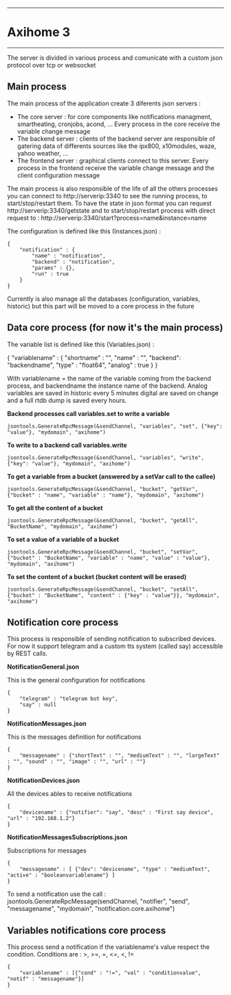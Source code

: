
------------------------------------------------------------------------------

# Axihome 3

------------------------------------------------------------------------------


The server is divided in various process and comunicate with a custom json protocol over tcp or websocket

Main process
-----------------------------------------------------

The main process of the application create 3 diferents json servers :

- The core server : for core components like notifications managment, smartheating, cronjobs, acond, ... Every process in the core receive the variable change message
- The backend server : clients of the backend server are responsible of gatering data of differents sources like the ipx800, x10modules, waze, yahoo weather, ...
- The frontend server : graphical clients connect to this server. Every process in the frontend receive the variable change message and the client configuration message

The main process is also responsible of the life of all the others processes you can connect to http://serverip:3340 to see the running process, to start/stop/restart them. To have the state in json format you can request http://serverip:3340/getstate and to start/stop/restart process with direct request to : http://serverip:3340/start?process=name&instance=name

The configuration is defined like this (Instances.json) :

    {
        "notification" : {
            "name" : "notification",
            "backend" : "notification",
            "params" : {},
            "run" : true
        }
    }

Currently is also manage all the databases (configuration, variables, historic) but this part will be moved to a core process in the future

Data core process (for now it's the main process)
-----------------------------------------------------

The variable list is defined like this (Variables.json) : 

{
    "variablename" : { "shortname" : "", "name" : "", "backend": "backendname", "type" : "float64", "analog" : true }
}

With variablename = the name of the variable coming from the backend process, and backendname the instance name of the backend.
Analog variables are saved in historic every 5 minutes digital are saved on change and a full rtdb dump is saved every hours.

__Backend processes call variables.set to write a variable__

    jsontools.GenerateRpcMessage(&sendChannel, "variables", "set", {"key": "value"}, "mydomain", "axihome")

__To write to a backend call variables.write__

    jsontools.GenerateRpcMessage(&sendChannel, "variables", "write", {"key": "value"}, "mydomain", "axihome")

__To get a variable from a bucket (answered by a setVar call to the callee)__

    jsontools.GenerateRpcMessage(&sendChannel, "bucket", "getVar", {"bucket" : "name", "variable" : "name"}, "mydomain", "axihome")

__To get all the content of a bucket__

    jsontools.GenerateRpcMessage(&sendChannel, "bucket", "getAll", "BucketName", "mydomain", "axihome")

__To set a value of a variable of a bucket__

    jsontools.GenerateRpcMessage(&sendChannel, "bucket", "setVar", {"bucket" : "BucketName", "variable" : "name", "value" : "value"}, "mydomain", "axihome")

__To set the content of a bucket (bucket content will be erased)__

    jsontools.GenerateRpcMessage(&sendChannel, "bucket", "setAll", {"bucket" : "BucketName", "content" : {"key" : "value"}}, "mydomain", "axihome")



Notification core process
-----------------------------------------------------

This process is responsible of sending notification to subscribed devices. For now it support telegram and a custom tts system (called say) accessible by REST calls.

__NotificationGeneral.json__

This is the general configuration for notifications

    {
        "telegram" : "telegram bot key",
        "say" : null
    }

__NotificationMessages.json__

This is the messages definition for notifications

    {
        "messagename" : {"shortText" : "", "mediumText" : "", "largeText" : "", "sound" : "", "image" : "", "url" : ""}
    }

__NotificationDevices.json__

All the devices ables to receive notifications

    {
        "devicename" : {"notifier": "say", "desc" : "First say device", "url" : "192.168.1.2"}
    }

__NotificationMessagesSubscriptions.json__

Subscriptions for messages

    {
        "messagename" : [ {"dev": "devicename", "type" : "mediumText", "active" : "booleanvariablename"} ]
    }

To send a notification use the call : jsontools.GenerateRpcMessage(sendChannel, "notifier", "send", "messagename", "mydomain", "notification.core.axihome")

Variables notifications core process
-----------------------------------------------------

This process send a notification if the variablename's value respect the condition. Conditions are : >, >=, =, <=, <, !=

    {
        "variablename" : [{"cond" : "!=", "val" : "conditionvalue", "notif" : "messagename"}]
    }
